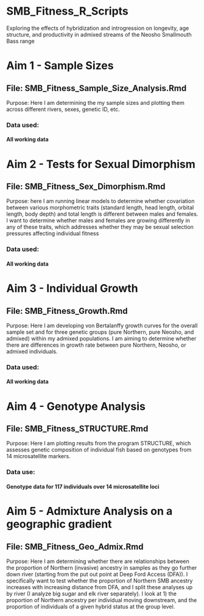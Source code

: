 # SMB_Fitness_R_Scripts
Exploring the effects of hybridization and introgression on longevity, age structure, and productivity in admixed streams of the Neosho Smallmouth Bass range

# Aim 1 - Sample Sizes
## File: SMB_Fitness_Sample_Size_Analysis.Rmd

Purpose: Here I am determining the my sample sizes and plotting them across different rivers, sexes, genetic ID, etc.

### Data used:
#### All working data

# Aim 2 - Tests for Sexual Dimorphism
## File: SMB_Fitness_Sex_Dimorphism.Rmd

Purpose: here I am running  linear models to determine whether covariation between various morphometric traits (standard length, head length, orbital length, body depth) and total length is different between males and females. I want to determine whether males and females are growing differently in any of these traits, which addresses whether they may be sexual selection pressures affecting individual fitness

### Data used:
#### All working data

# Aim 3 - Individual Growth
## File: SMB_Fitness_Growth.Rmd

Purpose: Here I am developing von Bertalanffy growth curves for the overall sample set and for three genetic groups (pure Northern, pure Neosho, and admixed) within my admixed populations. I am aiming to determine whether there are differences in growth rate between pure Northern, Neosho, or admixed individuals. 

### Data used:
#### All working data

# Aim 4 - Genotype Analysis
## File: SMB_Fitness_STRUCTURE.Rmd

Purpose: Here I am plotting results from the program STRUCTURE, which assesses genetic composition of individual fish based on genotypes from 14 microsatellite markers.

### Data use:
#### Genotype data for 117 individuals over 14 microsatellite loci

# Aim 5 - Admixture Analysis on a geographic gradient
## File: SMB_Fitness_Geo_Admix.Rmd

Purpose: Here I am determining whether there are relationships between the proportion of Northern (invasive) ancestry in samples as they go further down river (starting from the put out point at Deep Ford Access (DFA)). I specifically want to test whether the proportion of Northern SMB ancestry increases with increasing distance from DFA, and I split these analyses up by river (I analyze big sugar and elk river separately). I look at 1) the proportion of Northern ancestry per individual moving downstream, and the proportion of individuals of a given hybrid status at the group level.